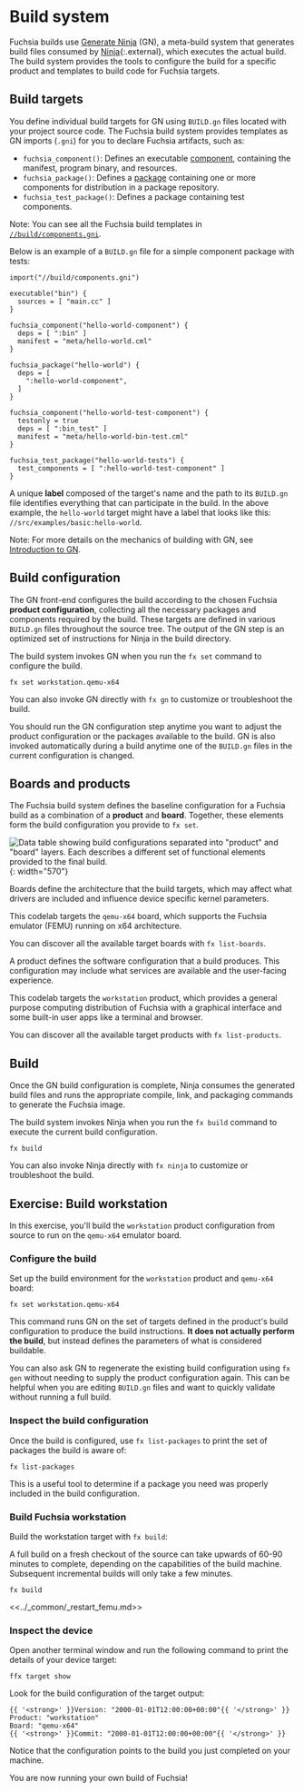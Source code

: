 # Build system

Fuchsia builds use [Generate Ninja](https://gn.googlesource.com/gn/) (GN),
a meta-build system that generates build files consumed by
[Ninja](https://ninja-build.org/){:.external}, which executes the actual build.
The build system provides the tools to configure the build for a specific
product and templates to build code for Fuchsia targets.

## Build targets

You define individual build targets for GN using `BUILD.gn` files located with
your project source code. The Fuchsia build system provides templates as GN
imports (`.gni`) for you to declare Fuchsia artifacts, such as:

* `fuchsia_component()`: Defines an executable
  [component](/docs/concepts/components/v2), containing the manifest, program
  binary, and resources.
* `fuchsia_package()`: Defines a [package](/docs/concepts/packages/package.md)
  containing one or more components for distribution in a package repository.
* `fuchsia_test_package()`: Defines a package containing test components.

Note: You can see all the Fuchsia build templates in
[`//build/components.gni`](/build/components.gni).

Below is an example of a `BUILD.gn` file for a simple component package with
tests:

```gn
import("//build/components.gni")

executable("bin") {
  sources = [ "main.cc" ]
}

fuchsia_component("hello-world-component") {
  deps = [ ":bin" ]
  manifest = "meta/hello-world.cml"
}

fuchsia_package("hello-world") {
  deps = [
    ":hello-world-component",
  ]
}

fuchsia_component("hello-world-test-component") {
  testonly = true
  deps = [ ":bin_test" ]
  manifest = "meta/hello-world-bin-test.cml"
}

fuchsia_test_package("hello-world-tests") {
  test_components = [ ":hello-world-test-component" ]
}
```

A unique **label** composed of the target's name and the path to its `BUILD.gn`
file identifies everything that can participate in the build. In the above
example, the `hello-world` target might have a label that looks like
this: `//src/examples/basic:hello-world`.

Note: For more details on the mechanics of building with GN, see
[Introduction to GN](/docs/development/build/concepts/build_system/intro.md).

## Build configuration

The GN front-end configures the build according to the chosen Fuchsia
**product configuration**, collecting all the necessary packages and components
required by the build. These targets are defined in various `BUILD.gn` files
throughout the source tree. The output of the GN step is an optimized set of
instructions for Ninja in the build directory.

The build system invokes GN when you run the `fx set` command to configure
the build.

```posix-terminal
fx set workstation.qemu-x64
```

<aside class="key-point">
You can also invoke GN directly with <code>fx gn</code> to customize or
troubleshoot the build.
</aside>

You should run the GN configuration step anytime you want to adjust the product
configuration or the packages available to the build. GN is also invoked
automatically during a build anytime one of the `BUILD.gn` files in the current
configuration is changed.

## Boards and products

The Fuchsia build system defines the baseline configuration for a Fuchsia build
as a combination of a **product** and **board**. Together, these elements form
the build configuration you provide to `fx set`.

![Data table showing build configurations separated into "product" and "board"
layers. Each describes a different set of functional elements provided to the
final build.](/docs/get-started/images/build/build-configuration.png){: width="570"}

Boards define the architecture that the build targets, which may affect what
drivers are included and influence device specific kernel parameters.

This codelab targets the `qemu-x64` board, which supports the Fuchsia emulator
(FEMU) running on x64 architecture.

<aside class="key-point">
You can discover all the available target boards with
<code>fx list-boards</code>.
</aside>

A product defines the software configuration that a build produces. This
configuration may include what services are available and the user-facing
experience.

This codelab targets the `workstation` product, which provides a general
purpose computing distribution of Fuchsia with a graphical interface and some
built-in user apps like a terminal and browser.

<aside class="key-point">
You can discover all the available target products with
<code>fx list-products</code>.
</aside>

## Build

Once the GN build configuration is complete, Ninja consumes the generated build
files and runs the appropriate compile, link, and packaging commands to generate
the Fuchsia image.

The build system invokes Ninja when you run the `fx build` command to execute
the current build configuration.

```posix-terminal
fx build
```

<aside class="key-point">
You can also invoke Ninja directly with <code>fx ninja</code> to customize or
troubleshoot the build.
</aside>

## Exercise: Build workstation

In this exercise, you'll build the `workstation` product configuration from
source to run on the `qemu-x64` emulator board.

### Configure the build

Set up the build environment for the `workstation` product and `qemu-x64` board:

```posix-terminal
fx set workstation.qemu-x64
```

This command runs GN on the set of targets defined in the product's build
configuration to produce the build instructions. **It does not actually
perform the build**, but instead defines the parameters of what is considered
buildable.


<aside class="key-point">
You can also ask GN to regenerate the existing build configuration using
<code>fx gen</code> without needing to supply the product configuration again.
This can be helpful when you are editing <code>BUILD.gn</code> files and want to
quickly validate without running a full build.
</aside>

### Inspect the build configuration

Once the build is configured, use `fx list-packages` to print the set of
packages the build is aware of:

```posix-terminal
fx list-packages
```

This is a useful tool to determine if a package you need was properly included
in the build configuration.

### Build Fuchsia workstation

Build the workstation target with `fx build`:

<aside class="caution">
A full build on a fresh checkout of the source can take upwards of 60-90 minutes
to complete, depending on the capabilities of the build machine. Subsequent
incremental builds will only take a few minutes.
</aside>

```posix-terminal
fx build
```

<<../_common/_restart_femu.md>>

### Inspect the device

Open another terminal window and run the following command to print the details
of your device target:

```posix-terminal
ffx target show
```

Look for the build configuration of the target output:

```none {:.devsite-disable-click-to-copy}
{{ '<strong>' }}Version: "2000-01-01T12:00:00+00:00"{{ '</strong>' }}
Product: "workstation"
Board: "qemu-x64"
{{ '<strong>' }}Commit: "2000-01-01T12:00:00+00:00"{{ '</strong>' }}
```

Notice that the configuration points to the build you just completed on your
machine.

You are now running your own build of Fuchsia!
